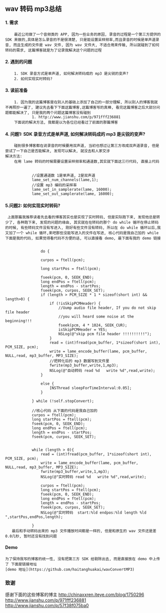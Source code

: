 ## wav 转码 mp3总结

#### 1. 需求
		最近公司做了一个音频类的 APP, 因为一些业务的原因, 录音的过程是一个第三方提供的 SDK 来做的,具体是怎么录音的不是很清楚, 只是能设置采样频率,而且录音的时候是单声道录音, 而且生成的文件是 wav 文件, 因为 wav 文件大, 不适合用来传输, 所以就碰到了如何转码的需求, 这篇博客就是为了记录我解决这个问题的过程
#### 2. 遇到的问题
		1. SDK 录音方式是单声道, 如何解决转码成的 mp3 是尖锐的变声?
		2. 如何实现实时转码? 
#### 3. 读前准备
		1. 因为我的这篇博客是在别人的基础上添加了自己的一部分理解, 所以别人的博客我就不再照抄一遍了, 建议先去看下下面这篇博客,这篇博客写的真棒, 看完这篇博客之后大部分问题都能解决了, 只是我的两个问题这篇博客没有碰到
				1. http://www.jianshu.com/p/971fff236881
		下面说的解决方法, 我都是以为各位已经看过了前面的那篇博客
#### 4. 问题1: SDK 录音方式是单声道,  如何解决转码成的 mp3 是尖锐的变声?
		碰到很多博客都在说录音的时候要用双声道, 当初也想过让第三方改成双声道录音, 但是尝试了一下自己是否能解决, 发现可以解决, 就没去和人家交涉
	解决方法:
		在用 lame 转码的时候需要设置采样频率和通道数,其实就下面这三行代码, 直接上代码
		

                //设置通道数 1是单声道, 2是双声道
                lame_set_num_channels(lame,1);
                //设置 mp3 编码的采样率
                lame_set_in_samplerate(lame, 16000);
                lame_set_out_samplerate(lame, 16000);
		
	
#### 	5.问题2: 如何实现实时转码? 
	 上面那篇我推荐读者先去看的博客其实也是实现了实时转码, 但是实际跑下来, 发现他总是转少了, 各种跑下来, 发现的问题的缘由, 其实就在在转码的那个 do while 循环在停止转码的时候, 有些转码文件没有写进入, 刚好有些文件没有转码, 所以在 do while 循环以后,我又加了一个 while 循环,来吧那些没能写进入的文件在写进, 核心代码是我自己加的 while  下面是我的代码, 如果觉得看代码不方便的话, 可以直接看 demo, 最下面有我的 demo 链接
	 

                    do {
                    
                    curpos = ftell(pcm);
                    
                    long startPos = ftell(pcm);
                    
                    fseek(pcm, 0, SEEK_END);
                    long endPos = ftell(pcm);
                    length = endPos - startPos;
                    fseek(pcm, curpos, SEEK_SET);
                    if (length > PCM_SIZE * 1 * sizeof(short int) && length>0) {
                        if (!isSkipPCMHeader) {
                            //Uump audio file header, If you do not skip file header
                            //you will heard some noise at the beginning!!!
                            fseek(pcm, 4 * 1024, SEEK_CUR);
                            isSkipPCMHeader = YES;
                            NSLog(@"skip pcm file header !!!!!!!!!!");
                        }
                        read = (int)fread(pcm_buffer, 1*sizeof(short int), PCM_SIZE, pcm);
                        write = lame_encode_buffer(lame, pcm_buffer, NULL,read, mp3_buffer, MP3_SIZE);
                        //把转化后的 mp3 数据写到文件里
                        fwrite(mp3_buffer,write,1,mp3);
                        NSLog(@"自动转码 read %d   write %d",read,write);
                    }
                    
                    else {
                        [NSThread sleepForTimeInterval:0.05];
                    }
                    
                } while (!self.stopConvert);
                
                //核心代码 从下面的代码是我自己加的
                curpos = ftell(pcm);
                long startPos = ftell(pcm);
                fseek(pcm, 0, SEEK_END);
                long endPos = ftell(pcm);
                length = endPos - startPos;
                fseek(pcm, curpos, SEEK_SET);
                
                
                while (length > 0){
                    read = (int)fread(pcm_buffer, 1*sizeof(short int), PCM_SIZE, pcm);
                    write = lame_encode_buffer(lame, pcm_buffer, NULL,read, mp3_buffer, MP3_SIZE);
                    fwrite(mp3_buffer,write,1,mp3);
                    NSLog(@"实时转码 read %d   write %d",read,write);
                    
                    curpos = ftell(pcm);
                    long startPos = ftell(pcm);
                    fseek(pcm, 0, SEEK_END);
                    long endPos = ftell(pcm);
                    length = endPos - startPos;
                    fseek(pcm, curpos, SEEK_SET);
                    NSLog(@"实时转码  start:%ld endpos:%ld length %ld ",startPos,endPos,length);
                    
                }
       最后和手动转码出来的 mp3 文件播放时间都是一样的, 但是和原生的 wav 文件还是差0.0几秒, 暂时还没有找到问题
#### Demo
	为了保持我写的博客的统一性, 没有把第三方 SDK 给剔除出去, 而是直接放在 demo 中上传了 下面是链接地址
	[demo 地址](https://github.com/haitanghuakai/wavConvertMP3)
### 致谢
感谢下面的这些博客的博主
http://chinaxxren.iteye.com/blog/1750296
http://www.jianshu.com/p/971fff236881
http://www.jianshu.com/p/57f38f075ba0
